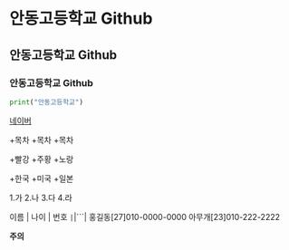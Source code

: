 # 안동고등학교 Github
## 안동고등학교 Github
### 안동고등학교 Github

```python
print("안동고등학교")
```
[네이버](www.naver.com)

+목차
 +목차
  +목차

+빨강
 +주황
  +노랑

+한국
 +미국
  +일본

1.가
2.나
3.다
4.라

이름 | 나이 | 번호
```|```|```|
홍길동[27]010-0000-0000
아무개[23]010-222-2222

**주의**
